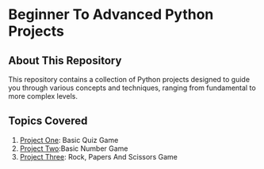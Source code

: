 # Beginner To Advanced Python Projects

## About This Repository

This repository contains a collection of Python projects designed to guide you through various concepts and techniques, ranging from fundamental to more complex levels.<br>

## Topics Covered

1. [Project One](https://github.com/aaditya29/Python-Projects/tree/main/1.%20Basic%20Quiz%20Game): Basic Quiz Game<br>
2. [Project Two](https://github.com/aaditya29/Python-Projects/tree/main/2.%20Number%20Game):Basic Number Game<br>
3. [Project Three](https://github.com/aaditya29/Python-Projects/tree/main/3.%20RockPaperScissors): Rock, Papers And Scissors Game<br>
